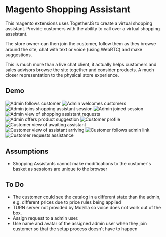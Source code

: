 # Magento Shopping Assistant 


This magento extensions uses TogetherJS to create a virtual shopping assistant.  Provide customers with the ability to call over a virtual shopping asssistant. 

The store owner can then join the customer, follow them as they browse around the site, chat with text or voice (using WebRTC) and make suggestions.  

This is much more than a live chat client, it actually helps customers and sales advisors browse the site together and consider products.  A much closer representation to the physical store experience. 

## Demo

![Admin follows customer](docs/admin-follows-customer.png)![Admin welcomes customers](docs/admin-hello.png)![Admin joins shopping assistant session](docs/admin-join-session.png)![Admin joined session](docs/admin-joined-session.png)![Admin view of shopping assistant requests](docs/admin-list.png)![Admin offers product suggestion](docs/admin-product-suggesion.png)![Customer profile](docs/awaiting-assistant-profile.png)![Customer view of awaiting assistant](docs/awaiting-assistant.png)![Customer view of assistant arriving](docs/customer-assistant-arrived.png)![Customer follows admin link](docs/customer-follow-admin.png)![Customer requests assistance](docs/request-assistant.png)



## Assumptions

- Shopping Assistants cannot make modifications to the customer's basket as sessions are unique to the browser

## To Do

- The customer could see the catalog in a different state than the admin, e.g. different prices due to price rules being applied
- TURN server not provided by Mozilla so voice does not work out of the box.
- Assign request to a admin user.
- Use name and avatar of the assigned admin user when they join customer so that the setup process doesn't have to happen
